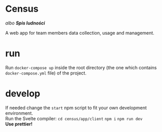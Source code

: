 # Census

_albo **Spis ludności**_

A web app for team members data collection, usage and management.

# run

Run `docker-compose up` inside the root directory (the one which contains `docker-compose.yml` file) of the project.

# develop

If needed change the `start` npm script to fit your own development environment.\
Run the Svelte compiler: `cd census/app/client` `npm i` `npm run dev`\
**Use prettier!**
